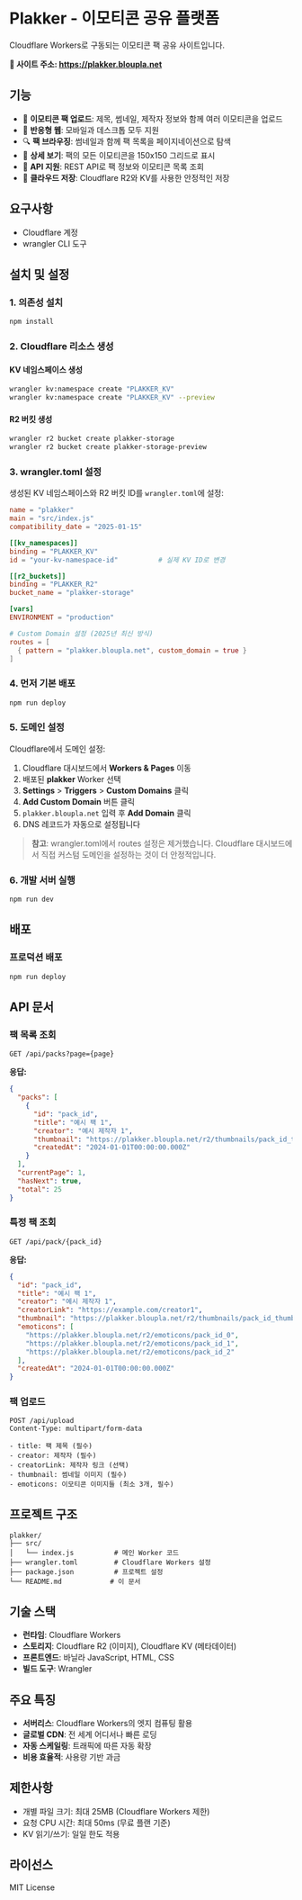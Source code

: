 # Plakker - 이모티콘 공유 플랫폼

Cloudflare Workers로 구동되는 이모티콘 팩 공유 사이트입니다.

**🔗 사이트 주소: https://plakker.bloupla.net**

## 기능

- 🎨 **이모티콘 팩 업로드**: 제목, 썸네일, 제작자 정보와 함께 여러 이모티콘을 업로드
- 📱 **반응형 웹**: 모바일과 데스크톱 모두 지원
- 🔍 **팩 브라우징**: 썸네일과 함께 팩 목록을 페이지네이션으로 탐색
- 👀 **상세 보기**: 팩의 모든 이모티콘을 150x150 그리드로 표시
- 🔗 **API 지원**: REST API로 팩 정보와 이모티콘 목록 조회
- 💾 **클라우드 저장**: Cloudflare R2와 KV를 사용한 안정적인 저장

## 요구사항

- Cloudflare 계정
- wrangler CLI 도구

## 설치 및 설정

### 1. 의존성 설치

```bash
npm install
```

### 2. Cloudflare 리소스 생성

#### KV 네임스페이스 생성
```bash
wrangler kv:namespace create "PLAKKER_KV"
wrangler kv:namespace create "PLAKKER_KV" --preview
```

#### R2 버킷 생성
```bash
wrangler r2 bucket create plakker-storage
wrangler r2 bucket create plakker-storage-preview
```

### 3. wrangler.toml 설정

생성된 KV 네임스페이스와 R2 버킷 ID를 `wrangler.toml`에 설정:

```toml
name = "plakker"
main = "src/index.js"
compatibility_date = "2025-01-15"

[[kv_namespaces]]
binding = "PLAKKER_KV"
id = "your-kv-namespace-id"          # 실제 KV ID로 변경

[[r2_buckets]]
binding = "PLAKKER_R2"
bucket_name = "plakker-storage"

[vars]
ENVIRONMENT = "production"

# Custom Domain 설정 (2025년 최신 방식)
routes = [
  { pattern = "plakker.bloupla.net", custom_domain = true }
]
```

### 4. 먼저 기본 배포

```bash
npm run deploy
```

### 5. 도메인 설정

Cloudflare에서 도메인 설정:
1. Cloudflare 대시보드에서 **Workers & Pages** 이동
2. 배포된 **plakker** Worker 선택
3. **Settings** > **Triggers** > **Custom Domains** 클릭
4. **Add Custom Domain** 버튼 클릭
5. `plakker.bloupla.net` 입력 후 **Add Domain** 클릭
6. DNS 레코드가 자동으로 설정됩니다

> **참고**: wrangler.toml에서 routes 설정은 제거했습니다. Cloudflare 대시보드에서 직접 커스텀 도메인을 설정하는 것이 더 안정적입니다.

### 6. 개발 서버 실행

```bash
npm run dev
```

## 배포

### 프로덕션 배포
```bash
npm run deploy
```

## API 문서

### 팩 목록 조회
```
GET /api/packs?page={page}
```

**응답:**
```json
{
  "packs": [
    {
      "id": "pack_id",
      "title": "예시 팩 1",
      "creator": "예시 제작자 1",
      "thumbnail": "https://plakker.bloupla.net/r2/thumbnails/pack_id_thumbnail",
      "createdAt": "2024-01-01T00:00:00.000Z"
    }
  ],
  "currentPage": 1,
  "hasNext": true,
  "total": 25
}
```

### 특정 팩 조회
```
GET /api/pack/{pack_id}
```

**응답:**
```json
{
  "id": "pack_id",
  "title": "예시 팩 1",
  "creator": "예시 제작자 1",
  "creatorLink": "https://example.com/creator1",
  "thumbnail": "https://plakker.bloupla.net/r2/thumbnails/pack_id_thumbnail",
  "emoticons": [
    "https://plakker.bloupla.net/r2/emoticons/pack_id_0",
    "https://plakker.bloupla.net/r2/emoticons/pack_id_1",
    "https://plakker.bloupla.net/r2/emoticons/pack_id_2"
  ],
  "createdAt": "2024-01-01T00:00:00.000Z"
}
```

### 팩 업로드
```
POST /api/upload
Content-Type: multipart/form-data

- title: 팩 제목 (필수)
- creator: 제작자 (필수)
- creatorLink: 제작자 링크 (선택)
- thumbnail: 썸네일 이미지 (필수)
- emoticons: 이모티콘 이미지들 (최소 3개, 필수)
```

## 프로젝트 구조

```
plakker/
├── src/
│   └── index.js          # 메인 Worker 코드
├── wrangler.toml         # Cloudflare Workers 설정
├── package.json          # 프로젝트 설정
└── README.md            # 이 문서
```

## 기술 스택

- **런타임**: Cloudflare Workers
- **스토리지**: Cloudflare R2 (이미지), Cloudflare KV (메타데이터)
- **프론트엔드**: 바닐라 JavaScript, HTML, CSS
- **빌드 도구**: Wrangler

## 주요 특징

- **서버리스**: Cloudflare Workers의 엣지 컴퓨팅 활용
- **글로벌 CDN**: 전 세계 어디서나 빠른 로딩
- **자동 스케일링**: 트래픽에 따른 자동 확장
- **비용 효율적**: 사용량 기반 과금

## 제한사항

- 개별 파일 크기: 최대 25MB (Cloudflare Workers 제한)
- 요청 CPU 시간: 최대 50ms (무료 플랜 기준)
- KV 읽기/쓰기: 일일 한도 적용

## 라이선스

MIT License 